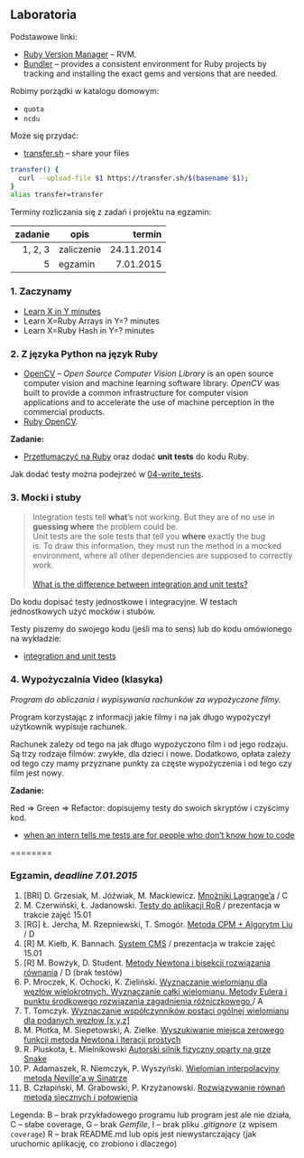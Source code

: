 ## Laboratoria

Podstawowe linki:

* [Ruby Version Manager](http://rvm.io/) – RVM.
* [Bundler](http://bundler.io/) – provides a consistent environment
  for Ruby projects by tracking and installing the exact gems and
  versions that are needed.

Robimy porządki w katalogu domowym:

* `quota`
* `ncdu`

Może się przydać:

* [transfer.sh](https://transfer.sh/) –
  share your files

```sh
transfer() {
  curl --upload-file $1 https://transfer.sh/$(basename $1);
}
alias transfer=transfer
```

Terminy rozliczania się z zadań i projektu na egzamin:

| zadanie | opis       | termin     |
|--------:|----------- |-----------:|
| 1, 2, 3 | zaliczenie | 24.11.2014 |
| 5       | egzamin    |  7.01.2015 |

### 1. Zaczynamy

* [Learn X in Y minutes](http://learnxinyminutes.com/docs/ruby/)
* Learn X=Ruby Arrays in Y=? minutes
* Learn X=Ruby Hash in Y=? minutes


### 2. Z języka Python na język Ruby

* [OpenCV](http://opencv.org/) – *Open Source Computer Vision Library*
  is an open source computer vision and machine learning software
  library. *OpenCV* was built to provide a common infrastructure for
  computer vision applications and to accelerate the use of machine
  perception in the commercial products.
* [Ruby OpenCV](https://github.com/ruby-opencv/ruby-opencv).

**Zadanie:**

* [Przetłumaczyć na Ruby](labs/01-opencv) oraz dodać **unit tests**
  do kodu Ruby.

Jak dodać testy można podejrzeć
w [04-write_tests](https://github.com/egzamin/tar/tree/master/labs/04-write_tests).


### 3. Mocki i stuby

> Integration tests tell **what**’s not working. But they are of no use in<br>
> **guessing where** the problem could be.<br>
> Unit tests are the sole tests that tell you **where** exactly the bug<br>
> is. To draw this information, they must run the method in a mocked<br>
> environment, where all other dependencies are supposed to correctly work.<br>
> <br>
> [What is the difference between integration and unit tests?](http://stackoverflow.com/questions/10752/what-is-the-difference-between-integration-and-unit-tests)

Do kodu dopisać testy jednostkowe i integracyjne.
W testach jednostkowych użyć mocków i stubów.

Testy piszemy do swojego kodu (jeśli ma to sens)
lub do kodu omówionego na wykładzie:

* [integration and unit tests](https://github.com/egzamin/tar/tree/master/labs/05-integration_tests)


### 4. Wypożyczalnia Video (klasyka)

*Program do obliczania i wypisywania rachunków za wypożyczone filmy.*

Program korzystając z informacji jakie filmy i na jak długo
wypożyczył użytkownik wypisuje rachunek.

Rachunek zależy od tego na jak długo wypożyczono film
i od jego rodzaju. Są trzy rodzaje filmów: zwykłe, dla dzieci
i nowe. Dodatkowo, opłata zależy od tego czy mamy przyznane
punkty za częste wypożyczenia i od tego czy film jest nowy.

**Zadanie:**

Red ⇒ Green ⇒ Refactor: dopisujemy testy do swoich skryptów i czyścimy kod.

* [when an intern tells me tests are for people who don’t know how to code](http://thecodinglove.com/post/43737038742/when-an-intern-tells-me-tests-are-for-people-who-dont)

========

### Egzamin, *deadline 7.01.2015*

1. [BRI] D. Grzesiak, M. Jóźwiak, M. Mackiewicz. [Mnożniki Lagrange’a](https://bitbucket.org/mjozwia/interpolation/src) / C
2. M. Czerwiński, Ł. Jadanowski. [Testy do aplikacji RoR](https://github.com/mtczerwinski/railsilla) / prezentacja w trakcie zajęć 15.01
3. [RG] Ł. Jercha, M. Rzepniewski, T. Smogór. [Metoda CPM + Algorytm Liu](https://github.com/ljercha/metodaCPM) / D
4. [R] M. Kiełb, K. Bannach. [System CMS](https://bitbucket.org/mkielb/ucms) / prezentacja w trakcie zajęć 15.01
5. [R] M. Bowżyk, D. Student. [Metody Newtona i bisekcji rozwiązania równania](https://bitbucket.org/PotworZlyBardzo/ruby/src/master/egzamin/) / D (brak testów)
6. P. Mroczek, K. Ochocki, K. Zieliński. [Wyznaczanie wielomianu dla węzłów wielokrotnych. Wyznaczanie całki wielomianu. Metody Eulera i punktu środkowego rozwiązania zagadnienia różniczkowego ](https://github.com/pmroczek/RubyTesting) / A
7. T. Tomczyk. [Wyznaczanie współczynników postaci ogólnej wielomianu dla podanych węzłow [x,y,z]](https://github.com/tomaszte/tar-egzamin)
8. M. Płotka, M. Siepetowski, A. Zielke. [Wyszukiwanie miejsca zerowego funkcji metoda Newtona i Iteracji prostych](https://bitbucket.org/psz017/rubyproject)
9. R. Pluskota, Ł. Mielnikowski [Autorski silnik fizyczny oparty na grze Snake](https://github.com/Whetold/RubyEgzamin)
10. P. Adamaszek, R. Niemczyk, P. Wyszyński. [Wielomian interpolacyjny metodą Neville'a w Sinatrze](https://github.com/pwyszynski/neville-coeffs)
11. B. Człapiński, M. Grabowski, P. Krzyżanowski. [Rozwiązywanie równań metodą siecznych i połowienia](https://bitbucket.org/Grabarzstg/ruby/src/)


Legenda: B – brak przykładowego programu lub program jest ale nie działa,
  C – słabe coverage,
  G – brak *Gemfile*,
  I – brak pliku *.gitignore* (z wpisem `coverage`)
  R – brak README.md lub opis jest niewystarczający (jak uruchomic aplikację, co zrobiono i dlaczego)
